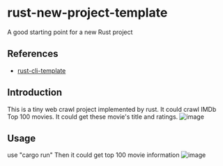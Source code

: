 # rust-new-project-template
A good starting point for a new Rust project

## References

* [rust-cli-template](https://github.com/kbknapp/rust-cli-template)

## Introduction
This is a tiny web crawl project implemented by rust. It could crawl IMDb Top 100 movies. It could get these movie's title and ratings.
![image](https://user-images.githubusercontent.com/122952572/218929302-ddeba8cd-1060-4e93-b610-d8fda4322055.png)

## Usage
use "cargo run" Then it could get top 100 movie information
![image](https://user-images.githubusercontent.com/122952572/218929482-35457456-66db-456d-b662-29a76ea77071.png)
